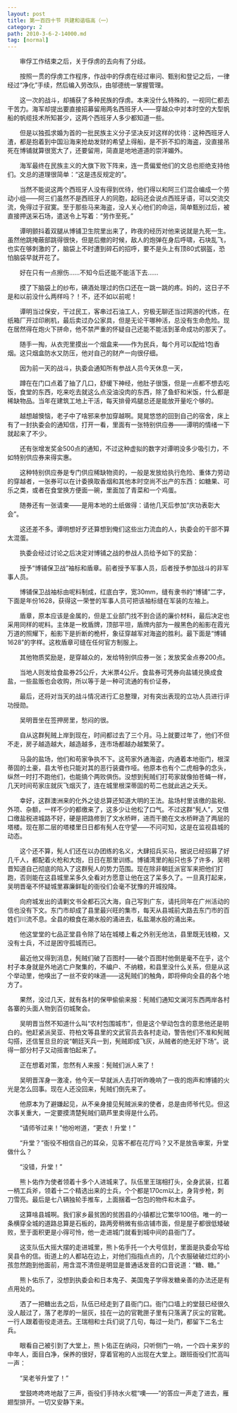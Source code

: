 ```yaml
---
layout: post
title: 第一百四十节 共建和谐临高（一）
category: 2
path: 2010-3-6-2-14000.md
tag: [normal]
---
```


　　审俘工作结束之后，关于俘虏的去向有了分歧。

　　按照一贯的俘虏工作程序，作战中的俘虏在经过审问、甄别和登记之后，一律经过“净化”手续，然后编入劳改队，由邬德统一掌握管理。

　　这一次的战斗，却捕获了多种民族的俘虏。本来没什么特殊的，一视同仁都去干苦力。海军却提出要直接招募留用两名西班牙人——穿越众中对本时空的大型帆船的帆缆技术所知甚少，这两个西班牙人多少都知道一些。

　　但是以独孤求婚为首的一批民族主义分子坚决反对这样的优待：这种西班牙人渣，都是抱着到中国沿海来抢劫发财的希望上得船，是不折不扣的海盗，没直接吊死在博铺就算很宽大了，还要留用，简直是地地道道的崇洋媚外。

　　海军最终在民族主义的大旗下败下阵来，连一贯偏爱他们的文总也拒绝支持他们。文总的道理很简单：“这是违反规定的”。

　　当然不能说这两个西班牙人没有得到优待，他们得以和阿三们混合编成一个劳动小组——阿三们虽然不是西班牙人的同胞，起码还会说点西班牙语，可以交流交流，免得过于寂寞。至于那些马来海盗，没人关心他们的命运，简单甄别过后，被直接押送采石场，遣送令上写着：“劳作至死。”

　　谭明颤抖着双腿从博铺卫生院里出来了，昨夜的经历对他来说就是九死一生。虽然他跳掩蔽部跳得很快，但是后撤的时候，敌人的炮弹在身后呼啸，石块乱飞，也实在够刺激的了，脑袋上不时遭到碎石的招呼，要不是头上有顶80式钢盔，恐怕脑袋早就开花了。

　　好在只有一点擦伤……不知今后还能不能活下去……

　　摸了下脑袋上的纱布，碘酒处理过的伤口还在一跳一跳的疼。妈的，这日子不是和以前没什么两样吗？！不，还不如以前呢！

　　谭明当过保安，干过民工，客串过石油工人，穷极无聊还当过网游的代练，在纸箱厂开过印刷机，最后卖过办公家具，但是无论干哪种活，总没有生命危险。现在居然得在炮火下拼命，他不禁严重的怀疑自己还能不能活到革命成功的那天了。

　　随手一掏，从衣兜里摸出一个烟盒来——作为民兵，每个月可以配给1包香烟。这只烟盒防水又防压，他对自己的财产一向很仔细。

　　因为前一天的战斗，执委会通知所有参战人员今天休息一天，

　　蹲在在门口点着了抽了几口，舒缓下神经，他肚子很饿，但是一点都不想去吃饭，食堂的东西，吃来吃去就这么点没油没肉的东西，除了鱼虾和米饭，什么都是稀缺物品。当年在建筑工地上干活，每天排骨鸡腿总还是能放开量吃个够的。

　　越想越懊恼，老子中了啥邪来参加穿越啊。晃晃悠悠的回到自己的宿舍，床上有了一封执委会的通知信，打开一看，里面有一张特别供应券——谭明的情绪一下就起来了不少。

　　还有张增发奖金500点的通知，不过这种虚拟的数字对谭明没多少吸引力，不如特别供应券来得实惠。

　　这种特别供应券是专门供应稀缺物资的，一般是发放给执行危险、重体力劳动的穿越者，一张券可以在计委换取香烟和其他本时空尚不出产的东西：如糖果、可乐之类，或者在食堂换方便面一碗，里面加了青菜和一个鸡蛋。

　　随券还有一张请柬——是用本地的土纸做得：请他几天后参加“庆功表彰大会”。

　　这还差不多。谭明想好歹还算想到俺们这些出力流血的人，执委会的干部不算太混蛋。

　　执委会经过讨论之后决定对博铺之战的参战人员给予如下的奖励：

　　授予“博铺保卫战”袖标和盾章。前者授予军事人员，后者授予参加战斗的非军事人员。

　　博铺保卫战袖标由呢料制成，红底白字，宽30mm，缝有隶书的“博铺”二字，下面是年份1628，获得这一荣誉的军事人员可把该袖标缝在军装的左袖上。

　　盾章，原本应该是金属的，但是工业部门找不到合适的廉价材料，最后决定也采用同样的呢料。主体是一枚盾牌，顶部平坦，盾牌内部为一艘黑色的船影在霞光万道的照耀下，船影下是折断的桅杆，象征穿越军对海盗的胜利。最下面是“博铺1628”的字样。这枚盾章可缝在任何官方制服上。

　　其他物质奖励是，是穿越众的，发给特别供应券一张；发放奖金点券200点。

　　当地人则发给食盐券25公斤，大米票4公斤。食盐券可凭券向盐铺兑换成食盐，一些盐贩也会收购，所以等于是一种可流通的有价证券，

　　最后，还将对当天的战斗情况进行汇总整理，对有突出表现的立功人员进行评功授勋。

　　吴明晋坐在签押房里，愁闷的很。

　　自从这群髡贼上岸到现在，时间都过去了三个月。马上就要过年了，他们不但不走，房子越造越大，越造越多，连市场都越办越繁荣了。

　　马袅的盐场，他们和苟家争执不下。这苟家外通海盗，内通着本地衙门，根深蒂固的土豪，县太爷也只能对其的恶行装聋作哑。他原本也有个二虎相争的念头，纵然一时打不跑他们，也能搞个两败俱伤。没想到髡贼们打苟家就像拍苍蝇一样，几天时间苟家庄就灰飞烟灭了，连在城里根深蒂固的苟二也就此逃之夭夭。

　　幸好，这群澳洲来的化外之徒总算还知道大明的王法。盐场村里该缴的盐税、外项、杂额，一样不少的都缴来了，这多少让他松了口气。不过这群“髡人”，又借口缴盐税进城路不好，硬是把路修到了文水桥畔，进而干脆在文水桥畔造了两层的塔楼。现在那二层的塔楼里日日都有髡人在守望——不问可知，这是在监视县城的动态。

　　这个还不算，髡人们还在以办团练的名义，大肆招兵买马，据说已经招募了好几千人，都配着火枪和大炮，日日在那里训练。博铺湾里的船只也多了许多，吴明晋知道自己彻底的陷入了这群髡人的势力范围。现在除非朝廷派官军来把他们打跑，否则能在这县城里呆多久全看对方愿意让他在这了呆多久了。一旦真打起来，吴明晋毫不怀疑城里寡廉鲜耻的衙役们会毫不犹豫的开城投降。

　　向府城发出的请剿文书全都石沉大海，自己写到广东，请托同年在广州活动的信也没有下文。东门市却成了县里最兴旺的集市，每天从县城前大路去东门市的百姓们川流不息。全县的粮食在潮水般的涌进去，私盐潮水般的涌出来。

　　他这堂堂的七品正堂县令除了站在城楼上看之外别无他法，县里既无钱粮，又没有士兵，不过是困守孤城而已。

　　最近他又得到消息，髡贼们破了百图村——破个百图村他倒是毫不在乎，这个村子本身就是外地逃亡户聚集的，不编户、不纳粮，和县里没什么关系，但是从这个举动里，他嗅出了一丝不安的味道——这髡贼们的触角，即将伸向全县的各个地方了。

　　果然，没过几天，就有各村的保甲偷偷来报：髡贼们通知文澜河东西两岸各村各寨的头面人物到百仞城聚会。

　　吴明晋当然不知道什么叫“农村包围城市”，但是这个举动包含的意思他还是明白的。他赶紧派吴亚、符柏文等县里的文武官员去各村走动，警告他们不准和髡贼勾搭，还信誓旦旦的说“朝廷天兵一到，髡贼即成飞灰，从贼者的绝无好下场”。说得一部分村子又动摇害怕起来了。

　　正在想着对策，忽然有人来报：髡贼们派人来了！

　　吴明晋浑身一激凌，他今天一早就派人去打听昨晚响了一夜的炮声和博铺的火光是怎么回事。现在人还没回来，髡贼们倒先来了。

　　他原本为了避嫌起见，从不亲身接见髡贼派来的使者，总是由师爷代见。但这次事关重大，一定要摸清楚髡贼们葫芦里卖得是什么药。

　　“请师爷过来！”他吩咐道，“更衣！升堂！”

　　“升堂？”衙役不相信自己的耳朵，见客不都在花厅吗？又不是放告审案，升堂做什么？

　　“没错，升堂！”

　　熊卜佑作为使者领着十多个人进城来了。队伍里王瑞相打头，全身武装，扛着一柄工兵斧，领着十二个精选出来的士兵，个个都是170cm以上，身背步枪，刺刀雪亮。最后是七八辆独轮手推车，上面捆着一包包的物件和木盒子。

　　这算啥县城啊。我们家乡最贫困的贫困县的小镇都比它繁华100倍。唯一的一条横穿全城的道路总算是石板的，路两旁稍微有些店铺市面，但是屋子都很低矮破败，至于面积更是小得可怜，他一走进城门就看到城中间的县衙门了。

　　这支队伍大摇大摆的走进城里，熊卜佑手托一个大号信封，里面是执委会写给吴县令的信。街道上的人都站在边上，对他们指指点点的，几个衣服破破烂烂的小孩忽然跑到他面前，用含混不清但是明显是普通话发音的口音说道：“糖、糖。”

　　熊卜佑乐了，没想到执委会和日本鬼子、美国鬼子学得发糖亲善的办法还是有点用处的。

　　洒了一把糖出去之后，队伍已经走到了县衙门口。衙门口墙上的堂鼓已经很久没人敲过了，落了老厚的一层灰，挂在一边的官靴匣子里有只落满了灰尘的官靴。一行人跟着衙役走进去。王瑞相和士兵们说了几句，每过一处门，都留下二名士兵。

　　眼看自己被引到了大堂上，熊卜佑正在纳闷，只听侧门一响，一个四十来岁的中年人，面目白净，保养的很好，穿着官袍的人出现在大堂上。跟班衙役们忙高叫一声：

　　“吴老爷升堂了！”

　　堂鼓咚咚咚地敲了三声，衙役们手持水火棍“噢——”的答应一声走了进去，雁翅型排开。一切又安静下来。
